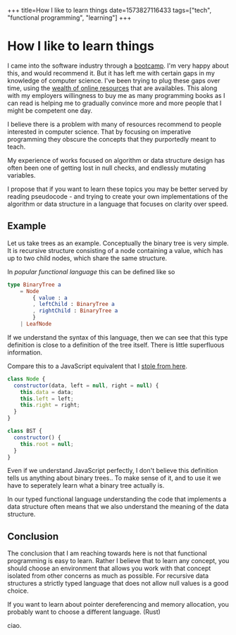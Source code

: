+++
title=How I like to learn things
date=1573827116433
tags=["tech", "functional programming", "learning"]
+++

# How I like to learn things

I came into the software industry through a [bootcamp](https://www.foundersandcoders.com/).
I'm very happy about this, and would recommend it. But it has
left me with certain gaps in my knowledge of computer science. I've been trying
to plug these gaps over time, using the [wealth of online resources](https://teachyourselfcs.com/)
that are availables. This along with my employers willingness to buy me as many
programming books as I can read is helping me to gradually convince more and
more people that I might be competent one day.

I believe there is a problem with many of resources recommend to
people interested in computer science. That by focusing on
imperative programming they obscure the concepts that they purportedly meant to
teach.

My experience of works focused on algorithm or data structure design has often
been one of getting lost in null checks, and endlessly mutating variables.

I propose that if you want to learn these topics you may be better served by
reading pseudocode - and trying to create your own implementations of the
algorithm or data structure in a language that focuses on clarity over speed.

## Example

Let us take trees as an example. Conceptually the binary tree is very simple.
It is recursive structure consisting of a node containing a value, which has
up to two child nodes, which share the same structure.

In _popular functional language_ this can be defined like so

```elm
type BinaryTree a
    = Node
        { value : a
        , leftChild : BinaryTree a
        , rightChild : BinaryTree a
        }
    | LeafNode
```

If we understand the syntax of this language, then we can see that this type
definition is close to a definition of the tree itself.
There is little superfluous information.

Compare this to a JavaScript equivalent that I [stole from
here](https://codepen.io/beaucarnes/pen/ryKvEQ?editors=0011).

```javascript
class Node {
  constructor(data, left = null, right = null) {
    this.data = data;
    this.left = left;
    this.right = right;
  }
}

class BST {
  constructor() {
    this.root = null;
  }
}
```

Even if we understand JavaScript perfectly, I don't believe this definition
tells us anything about binary trees.. To make sense of it, and to use it we
have to seperately learn what a binary tree actually is.

In our typed functional language understanding the code that implements a data
structure often means that we also understand the meaning of the data structure.

## Conclusion

The conclusion that I am reaching towards here is not that functional
programming is easy to learn. Rather I believe that to learn any concept, you
should choose an environment that allows you work with that concept isolated from
other concerns as much as possible. For recursive data structures a
strictly typed language that does not allow null values is a good choice.

If you want to learn about pointer dereferencing and memory allocation, you probably
want to choose a different language. (Rust)

ciao.
